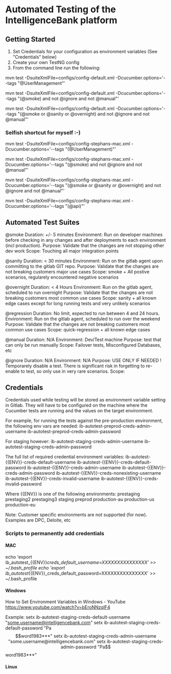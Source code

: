
# Automated Testing of the IntelligenceBank platform


## Getting Started

1) Set Credentials for your configuration as environment variables (See "Credentials" below)
2) Create your own TestNG config
3) From the command line run the following:

mvn test -DsuiteXmlFile=configs/config-default.xml -Dcucumber.options='--tags "@UserManagement"'

mvn test -DsuiteXmlFile=configs/config-default.xml -Dcucumber.options='--tags "(@smoke) and not @ignore and not @manual"'

mvn test -DsuiteXmlFile=configs/config-default.xml -Dcucumber.options='--tags "(@smoke or @sanity or @overnight) and not @ignore and not @manual"'


### Selfish shortcut for myself :-)

mvn test -DsuiteXmlFile=configs/config-stephans-mac.xml -Dcucumber.options='--tags "(@UserManagement)"'

mvn test -DsuiteXmlFile=configs/config-stephans-mac.xml -Dcucumber.options='--tags "(@smoke) and not @ignore and not @manual"'

mvn test -DsuiteXmlFile=configs/config-stephans-mac.xml -Dcucumber.options='--tags "(@smoke or @sanity or @overnight) and not @ignore and not @manual"'

mvn test -DsuiteXmlFile=configs/config-stephans-mac.xml -Dcucumber.options='--tags "(@api)"'


## Automated Test Suites

@smoke
  Duration: +/- 5 minutes
  Environment: Run on developer machines before checking in any changes and after deployments to each environment (incl production).
  Purpose: Validate that the changes are not stopping other dev work
  Scope: Touching all major integration points
  
@sanity
  Duration: < 30 minutes
  Environment: Run on the gitlab agent upon committing to the gitlab GIT repo.
  Purpose: Validate that the changes are not breaking customers major use cases
  Scope: smoke + All postive scenarios, regularely encountered negative scenarios

@overnight
  Duration: < 4 Hours
  Environment: Run on the gitlab agent, scheduled to run overnight
  Purpose: Validate that the changes are not breaking customers most common use cases
  Scope: sanity + all known edge cases except for long running tests and very unlikely scenarios

@regression 
  Duration: No limit, expected to run between 4 and 24 hours.
  Environment: Run on the gitlab agent, scheduled to run over the weekend
  Purpose: Validate that the changes are not breaking customers most common use cases
  Scope: quick-regression + all known edge cases

@manual
  Duration: N/A
  Environment: Dev/Test machine
  Purpose: test that can only be run manually
  Scope: Failover tests, Misconfigured Databases, etc

@ignore
  Duration: N/A
  Environment: N/A
  Purpose: USE ONLY IF NEEDED !    Temporarely disable a test. There is significant risk in forgetting to re-enable to test, so only use in very rare scenarios.
  Scope: 


## Credentials

Credentials used while testing will be stored as environment variable setting in Gitlab.
They will have to be configured on the machine where the Cucumber tests are running and the values on the target environment. 

For example, for running the tests against the pre-production environment, the following env vars are needed:
ib-autotest-preprod-creds-admin-username
ib-autotest-preprod-creds-admin-password

For staging however:
ib-autotest-staging-creds-admin-username
ib-autotest-staging-creds-admin-password

The full list of required credential environment variables:
ib-autotest-{{ENV}}-creds-default-username
ib-autotest-{{ENV}}-creds-default-password
ib-autotest-{{ENV}}-creds-admin-username
ib-autotest-{{ENV}}-creds-admin-password
ib-autotest-{{ENV}}-creds-nonexisting-username
ib-autotest-{{ENV}}-creds-invalid-username
ib-autotest-{{ENV}}-creds-invalid-password

Where {{ENV}} is one of the following environments:
prestaging
prestaging2
prestaging3
staging
preprod
production-au
production-us
production-eu

Note: Customer specific environments are not supported (for now). Examples are DPC, Deloite, etc

### Scripts to permanently add credentials

#### MAC

echo 'export ib_autotest_{{ENV}}_creds_default_username=XXXXXXXXXXXXXXX' >> ~/.bash_profile
echo 'export ib_autotest_{{ENV}}_creds_default_password=XXXXXXXXXXXXXXX' >> ~/.bash_profile

#### Windows

How to Set Environment Variables in Windows - YouTube
https://www.youtube.com/watch?v=bEroNNzqlF4

Example:
setx ib-autotest-staging-creds-default-username "some.username@intelligencebank.com"
setx ib-autotest-staging-creds-default-password "Pa$$word1983***"
setx ib-autotest-staging-creds-admin-username "some.username@intelligencebank.com"
setx ib-autotest-staging-creds-admin-password "Pa$$word1983***"

#### Linux


